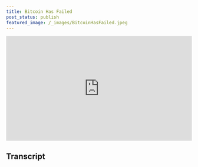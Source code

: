 ```yaml
---
title: Bitcoin Has Failed
post_status: publish
featured_image: /_images/BitcoinHasFailed.jpeg
---
```


<div style="padding:56.25% 0 0 0;position:relative;"><iframe src="https://player.vimeo.com/video/847253598?badge=0&amp;autopause=0&amp;player_id=0&amp;app_id=58479" frameborder="0" allow="autoplay; fullscreen; picture-in-picture" allowfullscreen style="position:absolute;top:0;left:0;width:100%;height:100%;" title="025 Bitcoin Has Failed"></iframe></div>

<div style="margin-bottom:30px;"></div>

## Transcript

